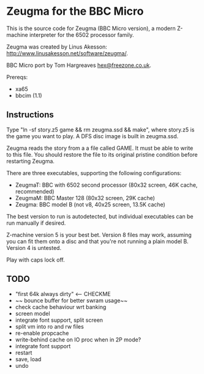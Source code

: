 # Zeugma for the BBC Micro

This is the source code for Zeugma (BBC Micro version), a modern Z-machine
interpreter for the 6502 processor family.

Zeugma was created by Linus Akesson:
http://www.linusakesson.net/software/zeugma/.

BBC Micro port by Tom Hargreaves <hex@freezone.co.uk>.

Prereqs:
* xa65
* bbcim (1.1)

## Instructions

Type "ln -sf story.z5 game && rm zeugma.ssd && make", where story.z5
is the game you want to play.  A DFS disc image is built in
zeugma.ssd.

Zeugma reads the story from a a file called GAME.  It must be able to
write to this file.  You should restore the file to its original
pristine condition before restarting Zeugma.

There are three executables, supporting the following configurations:

* ZeugmaT: BBC with 6502 second processor (80x32 screen, 46K cache, recommended)
* ZeugmaM: BBC Master 128 (80x32 screen, 29K cache)
* Zeugma: BBC model B (not v8, 40x25 screen, 13.5K cache)

The best version to run is autodetected, but individual executables can be
run manually if desired.

Z-machine version 5 is your best bet.  Version 8 files may work,
assuming you can fit them onto a disc and that you're not running a
plain model B.  Version 4 is untested.

Play with caps lock off.

## TODO
* "first 64k always dirty" <-- CHECKME
* ~~ bounce buffer for better swram usage~~
* check cache behaviour wrt banking
* screen model
* integrate font support, split screen
* split vm into ro and rw files
* re-enable propcache
* write-behind cache on IO proc when in 2P mode?
* integrate font support
* restart
* save, load
* undo
